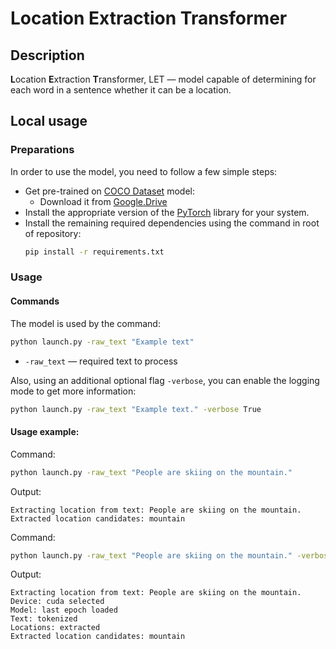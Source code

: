 # Location Extraction Transformer

## Description
**L**ocation **E**xtraction **T**ransformer, LET — model capable of determining for each word in a sentence whether it can be a location.

## Local usage

### Preparations
In order to use the model, you need to follow a few simple steps:

* Get pre-trained on [COCO Dataset](https://cocodataset.org/#home) model:
    * Download it from [Google.Drive](https://drive.google.com/file/d/1qNg0um3k5SezEUU53TXxO62Q8GD9t0Ts)
* Install the appropriate version of the [PyTorch](https://pytorch.org/get-started/locally/) library for your system. 
* Install the remaining required dependencies using the command in root of repository:
    ```bash
    pip install -r requirements.txt
    ```
### Usage

#### Commands
The model is used by the command:
```bash
python launch.py -raw_text "Example text"
```
* `-raw_text` — required text to process

Also, using an additional optional flag `-verbose`, you can enable the logging mode to get more information:
```bash
python launch.py -raw_text "Example text." -verbose True
```

#### Usage example:

Command:
```bash 
python launch.py -raw_text "People are skiing on the mountain."
```
Output:
```
Extracting location from text: People are skiing on the mountain.
Extracted location candidates: mountain
```

Command:
```bash 
python launch.py -raw_text "People are skiing on the mountain." -verbose True
```
Output:
```
Extracting location from text: People are skiing on the mountain.
Device: cuda selected
Model: last epoch loaded
Text: tokenized
Locations: extracted
Extracted location candidates: mountain
```